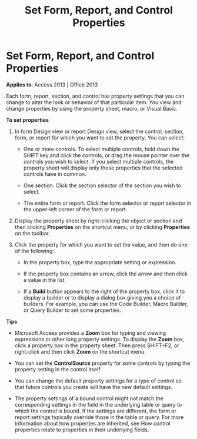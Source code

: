 ﻿---
title: Set Form, Report, and Control Properties
TOCTitle: Set Form, Report, and Control Properties
ms:assetid: 03349d86-f107-9e49-89df-62f55f3a0735
ms:mtpsurl: https://msdn.microsoft.com/library/Ff844789(v=office.15)
ms:contentKeyID: 48542977
ms.date: 09/18/2015
mtps_version: v=office.15
f1_keywords:
- vbaac10.chm12286
f1_categories:
- Office.Version=v15
---

# Set Form, Report, and Control Properties


**Applies to**: Access 2013 | Office 2013

Each form, report, section, and control has property settings that you can change to alter the look or behavior of that particular item. You view and change properties by using the property sheet, macro, or Visual Basic.

**To set properties**

1.  In form Design view or report Design view, select the control, section, form, or report for which you want to set the property. You can select:
    
      - One or more controls. To select multiple controls, hold down the SHIFT key and click the controls, or drag the mouse pointer over the controls you wish to select. If you select multiple controls, the property sheet will display only those properties that the selected controls have in common.
    
      - One section. Click the section selector of the section you wish to select.
    
      - The entire form or report. Click the form selector or report selector in the upper-left corner of the form or report.

2.  Display the property sheet by right-clicking the object or section and then clicking **Properties** on the shortcut menu, or by clicking **Properties** on the toolbar.

3.  Click the property for which you want to set the value, and then do one of the following:
    
      - In the property box, type the appropriate setting or expression.
    
      - If the property box contains an arrow, click the arrow and then click a value in the list.
    
      - If a **Build** button appears to the right of the property box, click it to display a builder or to display a dialog box giving you a choice of builders. For example, you can use the Code Builder, Macro Builder, or Query Builder to set some properties.

**Tips**

  - Microsoft Access provides a **Zoom** box for typing and viewing expressions or other long property settings. To display the **Zoom** box, click a property box in the property sheet. Then press SHIFT+F2, or right-click and then click **Zoom** on the shortcut menu.

  - You can set the **ControlSource** property for some controls by typing the property setting in the control itself.

  - You can change the default property settings for a type of control so that future controls you create will have the new default settings.

  - The property settings of a bound control might not match the corresponding settings in the field in the underlying table or query to which the control is bound. If the settings are different, the form or report settings typically override those in the table or query. For more information about how properties are inherited, see How control properties relate to properties in their underlying fields.

